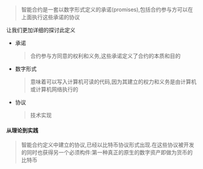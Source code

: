 > 智能合约是一套以数字形式定义的承诺(promises),包括合约参与方可以在上面执行这些承诺的协议 

让我们更加详细的探讨此定义

* 承诺 

  > 合约参与方同意的权利和义务,这些承诺定义了合约的本质和目的 

* 数字形式

  > 意味着可以写入计算机可读的代码,因为其建立的权力和义务是由计算机或计算机网络执行的

* 协议

  > 技术实现

#### 从理论到实践

> 智能合约定义中建立的协议,已经以比特币协议形式出现.在这些协议被开发的同时也获得另一个必须构件:第一种真正的原生的数字资产即做为货币的比特币